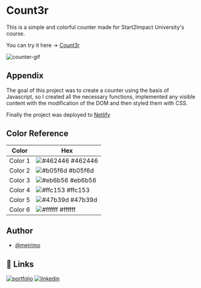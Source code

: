 # Count3r

This is a simple and colorful counter made for Start2Impact University's course.

You can try it here -> [Count3r](https://count3r.netlify.app/)

![counter-gif](https://user-images.githubusercontent.com/110642673/201925298-4ca3231e-ad1e-4e12-ae4a-41124713f7cc.gif)

## Appendix

The goal of this project was to create a counter using the basis of Javascript, so I created all the necessary functions, implemented any visible content with the modification of the DOM and then styled them with CSS.

Finally the project was deployed to [Netlify](https://www.netlify.com/)

## Color Reference

| Color   | Hex                                                           |
| ------- | ------------------------------------------------------------- |
| Color 1 | ![#462446](https://via.placeholder.com/12.png/462446) #462446 |
| Color 2 | ![#b05f6d](https://via.placeholder.com/10/b05f6d) #b05f6d     |
| Color 3 | ![#eb6b56](https://via.placeholder.com/10/eb6b56) #eb6b56     |
| Color 4 | ![#ffc153](https://via.placeholder.com/10/ffc153) #ffc153     |
| Color 5 | ![#47b39d](https://via.placeholder.com/10/47b39d) #47b39d     |
| Color 6 | ![#ffffff](https://via.placeholder.com/10/ffffff) #ffffff     |

## Author

- [@mejrimo](https://github.com/mejrimo)

## 🔗 Links

[![portfolio](https://img.shields.io/badge/my_portfolio-000?style=for-the-badge&logo=ko-fi&logoColor=white)](https://mejrimo.github.io/)
[![linkedin](https://img.shields.io/badge/linkedin-0A66C2?style=for-the-badge&logo=linkedin&logoColor=white)](www.linkedin.com/in/mohamed-mejri-925157234)
